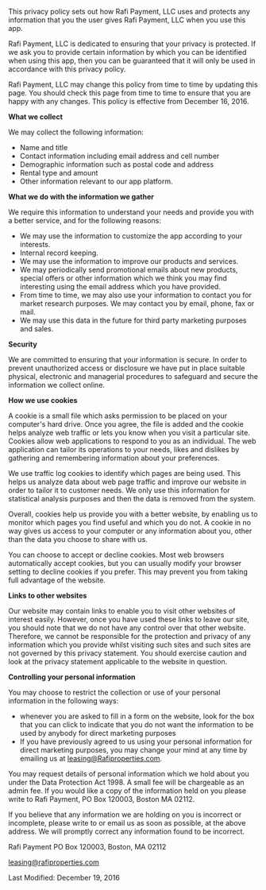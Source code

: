 This privacy policy sets out how Rafi Payment, LLC uses and protects any information that you the user gives Rafi Payment, LLC when you use this app.

Rafi Payment, LLC is dedicated to ensuring that your privacy is protected. If we ask you to provide certain information by which you can be identified when using this app, then you can be guaranteed that it will only be used in accordance with this privacy policy.

Rafi Payment, LLC may change this policy from time to time by updating this page. You should check this page from time to time to ensure that you are happy with any changes. This policy is effective from December 16, 2016.


**What we collect**

We may collect the following information:

- Name and title
- Contact information including email address and cell number
- Demographic information such as postal code and address
- Rental type and amount
- Other information relevant to our app platform.


**What we do with the information we gather**

We require this information to understand your needs and provide you with a better service, and for the following reasons:

- We may use the information to customize the app according to your interests.
- Internal record keeping.
- We may use the information to improve our products and services.
- We may periodically send promotional emails about new products, special offers or other information which we think you may find interesting using the email address which you have provided.
- From time to time, we may also use your information to contact you for market research purposes. We may contact you by email, phone, fax or mail.
- We may use this data in the future for third party marketing purposes and sales.


**Security**

We are committed to ensuring that your information is secure. In order to prevent unauthorized access or disclosure we have put in place suitable physical, electronic and managerial procedures to safeguard and secure the information we collect online.


**How we use cookies**

A cookie is a small file which asks permission to be placed on your computer's hard drive. Once you agree, the file is added and the cookie helps analyze web traffic or lets you know when you visit a particular site. Cookies allow web applications to respond to you as an individual. The web application can tailor its operations to your needs, likes and dislikes by gathering and remembering information about your preferences.

We use traffic log cookies to identify which pages are being used. This helps us analyze data about web page traffic and improve our website in order to tailor it to customer needs. We only use this information for statistical analysis purposes and then the data is removed from the system.

Overall, cookies help us provide you with a better website, by enabling us to monitor which pages you find useful and which you do not. A cookie in no way gives us access to your computer or any information about you, other than the data you choose to share with us.

You can choose to accept or decline cookies. Most web browsers automatically accept cookies, but you can usually modify your browser setting to decline cookies if you prefer. This may prevent you from taking full advantage of the website.


**Links to other websites**

Our website may contain links to enable you to visit other websites of interest easily. However, once you have used these links to leave our site, you should note that we do not have any control over that other website. Therefore, we cannot be responsible for the protection and privacy of any information which you provide whilst visiting such sites and such sites are not governed by this privacy statement. You should exercise caution and look at the privacy statement applicable to the website in question.


**Controlling your personal information**

You may choose to restrict the collection or use of your personal information in the following ways:

- whenever you are asked to fill in a form on the website, look for the box that you can click to indicate that you do not want the information to be used by anybody for direct marketing purposes
- If you have previously agreed to us using your personal information for direct marketing purposes, you may change your mind at any time by emailing us at leasing@Rafiproperties.com.

You may request details of personal information which we hold about you under the Data Protection Act 1998. A small fee will be chargeable as an admin fee. If you would like a copy of the information held on you please write to Rafi Payment, PO Box 120003, Boston MA 02112.

If you believe that any information we are holding on you is incorrect or incomplete, please write to or email us as soon as possible, at the above address. We will promptly correct any information found to be incorrect.

Rafi Payment
PO Box 120003,
Boston, MA 02112

[leasing@rafiproperties.com](mailto:leasing@rafiproperties.com)

Last Modified: December 19, 2016
